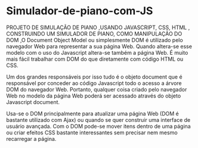 # Simulador-de-piano-com-JS

PROJETO DE SIMULAÇÃO DE PIANO ,USANDO JAVASCRIPT, CSS, HTML , CONSTRUINDO UM SIMULADOR DE PIANO,
COMO MANIPULAÇÃO DO DOM ,O Document Object Model ou simplesmente DOM é utilizado pelo navegador Web para representar a sua página Web. Quando altera-se esse modelo com o uso do Javascript altera-se também a página Web. É muito mais fácil trabalhar com DOM do que diretamente com código HTML ou CSS.

Um dos grandes responsáveis por isso tudo é o objeto document que é responsável por conceder ao código Javascript todo o acesso a árvore DOM do navegador Web. Portanto, qualquer coisa criado pelo navegador Web no modelo da página Web poderá ser acessado através do objeto Javascript document.

Usa-se o DOM principalmente para atualizar uma página Web (DOM é bastante utilizado com Ajax) ou quando se quer construir uma interface de usuário avançada. Com o DOM pode-se mover itens dentro de uma página ou criar efeitos CSS bastante interessantes sem precisar nem mesmo recarregar a página.
